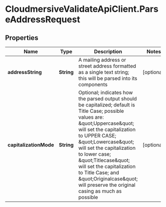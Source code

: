# CloudmersiveValidateApiClient.ParseAddressRequest

## Properties
Name | Type | Description | Notes
------------ | ------------- | ------------- | -------------
**addressString** | **String** | A mailing address or street address formatted as a single text string; this will be parsed into its components | [optional] 
**capitalizationMode** | **String** | Optional; indicates how the parsed output should be capitalized; default is Title Case; possible values are: \&quot;Uppercase\&quot; will set the capitalization to UPPER CASE; \&quot;Lowercase\&quot; will set the capitalization to lower case; \&quot;Titlecase\&quot; will set the capitalization to Title Case; and \&quot;Originalcase\&quot; will preserve the original casing as much as possible | [optional] 


